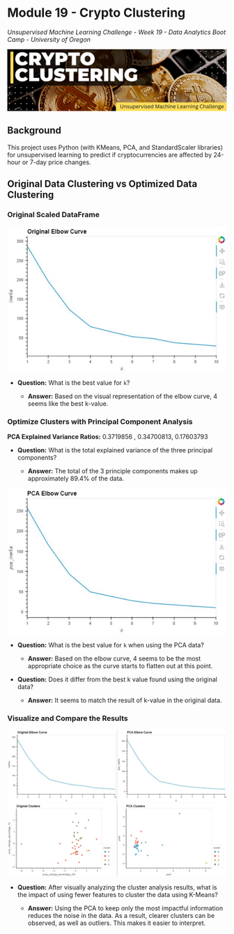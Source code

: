 # Module 19 - Crypto Clustering
*Unsupervised Machine Learning Challenge - Week 19 - Data Analytics Boot Camp - University of Oregon*

![Crypto Clustering](images/project-banner.jpg)

## Background
This project uses Python (with KMeans, PCA, and StandardScaler libraries) for unsupervised learning to predict if cryptocurrencies are affected by 24-hour or 7-day price changes.

## Original Data Clustering vs Optimized Data Clustering

###  Original Scaled DataFrame

![Elbow Curve - Original](images/elbow_orig_plot.JPG)

* **Question:** What is the best value for `k`?

  * **Answer:**  Based on the visual representation of the elbow curve, 4 seems like the best k-value.  


### Optimize Clusters with Principal Component Analysis

**PCA Explained Variance Ratios:**  0.3719856 , 0.34700813, 0.17603793

* **Question:** What is the total explained variance of the three principal components?

    * **Answer:** The total of the 3 principle components makes up approximately 89.4% of the data.


![Elbow Curve - PCA](images/elbow_pca_plot.JPG)

* **Question:** What is the best value for `k` when using the PCA data?

  * **Answer:**  Based on the elbow curve, 4 seems to be the most appropriate choice as the curve starts to flatten out at this point.


* **Question:** Does it differ from the best k value found using the original data?

  * **Answer:** It seems to match the result of k-value in the original data.





### Visualize and Compare the Results

![Original vs PCA Elbow Curve](images/elbow_compare.JPG)
![Original vs PCA Clusters](images/cluster_compare.JPG)

  * **Question:** After visually analyzing the cluster analysis results, what is the impact of using fewer features to cluster the data using K-Means?

    * **Answer:** Using the PCA to keep only the most impactful information reduces the noise in the data.  As a result, clearer clusters can be observed, as well as outliers.  This makes it easier to interpret.
